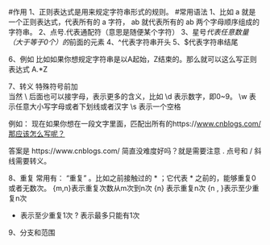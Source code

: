 #作用
1、正则表达式是用来规定字符串形式的规则。
#常用语法
1、比如 a 就是一个正则表达式，代表所有的 a 字符， ab 就代表所有的 ab 两个字母顺序组成的字符串。
2、点号.代表通配符（意思是随便某个字符）
3、星号*代表任意数量（大于等于0个）的*前面的元素
4、^代表字符串开头
5、$代表字符串结尾

6、例如
比如如果你想规定字符串是以A起始，Z结束的。那么就可以这么写正则表达式 A.*Z

7、转义
特殊符号前加\
当然 \ 后面也可以接字母，表示更多的含义，比如 \d 表示数字，即0~9。
\w 表示任意大小写字母或者下划线或者汉字
\s 表示一个空格

例如：
现在如果你想在一段文字里面，匹配出所有的https://www.cnblogs.com/那应该怎么写呢？

答案是 https:\/\/www\.cnblogs\.com\/ 简直没难度好吗？就是需要注意 . 点号和 / 斜线需要转义。

8、重复
常用有：
“重复” 。比如之前接触过的 * ；它代表 * 之前的，能够重复0或者无数次。
{m,n}表示重复次数从m次到n次
{n} 表示重复n次
{n , }表示至少重复n次
 + 表示至少重复1次
 ? 表示最多只能有1次
 
 9、分支和范围
 